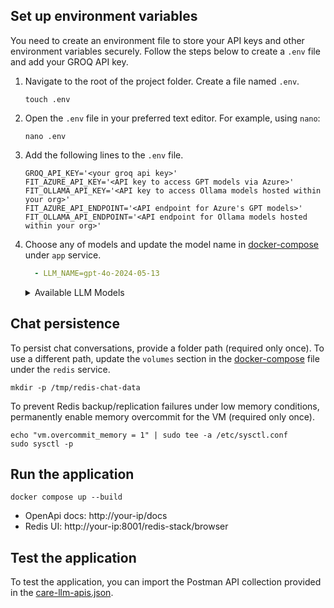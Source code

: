 ## Set up environment variables

You need to create an environment file to store your API keys and other environment variables securely. Follow the steps below to create a `.env` file and add your GROQ API key.

1. Navigate to the root of the project folder. Create a file named `.env`.

    ```
    touch .env
    ```

2. Open the `.env` file in your preferred text editor. For example, using `nano`:

    ```
    nano .env
    ```

3. Add the following lines to the `.env` file.

    ```
    GROQ_API_KEY='<your groq api key>'
    FIT_AZURE_API_KEY='<API key to access GPT models via Azure>'
    FIT_OLLAMA_API_KEY='<API key to access Ollama models hosted within your org>'
    FIT_AZURE_API_ENDPOINT='<API endpoint for Azure's GPT models>'
    FIT_OLLAMA_API_ENDPOINT='<API endpoint for Ollama models hosted within your org>'
    ```

4. Choose any of models and update the model name in [docker-compose](./docker-compose.yml#L18) under `app` service.
    ```yaml
      - LLM_NAME=gpt-4o-2024-05-13
    ```

    <details>
      <summary>Available LLM Models</summary>

    - **Groq Models**:
        - gemma-7b-it
        - gemma-9b-it
        - distil-whisper-large-v3-en
        - llama-3.1-70b-versatile
        - llama-3.1-8b-instant
        - llama-3.2-11b-text-preview
        - llama-3.2-1b-preview
        - llama-3.2-3b-preview
        - llama-3.2-90b-text-preview
        - llama-guard-3-8b
        - llama3-70b-8192
        - llama3-8b-8192
        - mixtral-8x7b-32768
        - llava-v1.5-7b-4096-preview

    - **Ollama Models**:
        - codegemma:7b
        - codellama:70b
        - gemma2:27b
        - gemma2:2b
        - gemma2:9b
        - llama3.1:405b
        - llama3.1:70b
        - llama3.1:8b
        - llama3.2:1b
        - llama3.2:3b
        - meditron:70b
        - meditron:7b
        - mistral-large:123b
        - mistral-nemo:12b
        - mistral:7b
        - mixtral:8x22b
        - mixtral:8x7b
        - mxbai-embed-large:335m

    - **Azure Models**:
        - gpt-35-turbo-0613
        - gpt-35-turbo-16k-0613
        - gpt-4o-2024-05-13
        - gpt-4-1106-preview
        - gpt-4-32k-0613
        - text-embedding-ada-002-2
        - gpt-4o-mini-2024-07-18
        - text-embedding-3-large-1
        - text-embedding-ada-002-2


    </details>

## Chat persistence
To persist chat conversations, provide a folder path (required only once). To use a different path, update the `volumes` section in the [docker-compose](./docker-compose.yml) file under the `redis` service.
```
mkdir -p /tmp/redis-chat-data
```

To prevent Redis backup/replication failures under low memory conditions, permanently enable memory overcommit for the VM (required only once).  
```
echo "vm.overcommit_memory = 1" | sudo tee -a /etc/sysctl.conf
sudo sysctl -p
```
## Run the application
```
docker compose up --build
```
- OpenApi docs: http://your-ip/docs
- Redis UI: http://your-ip:8001/redis-stack/browser

## Test the application
To test the application, you can import the Postman API collection provided in the [care-llm-apis.json](./care-llm-apis.json).


